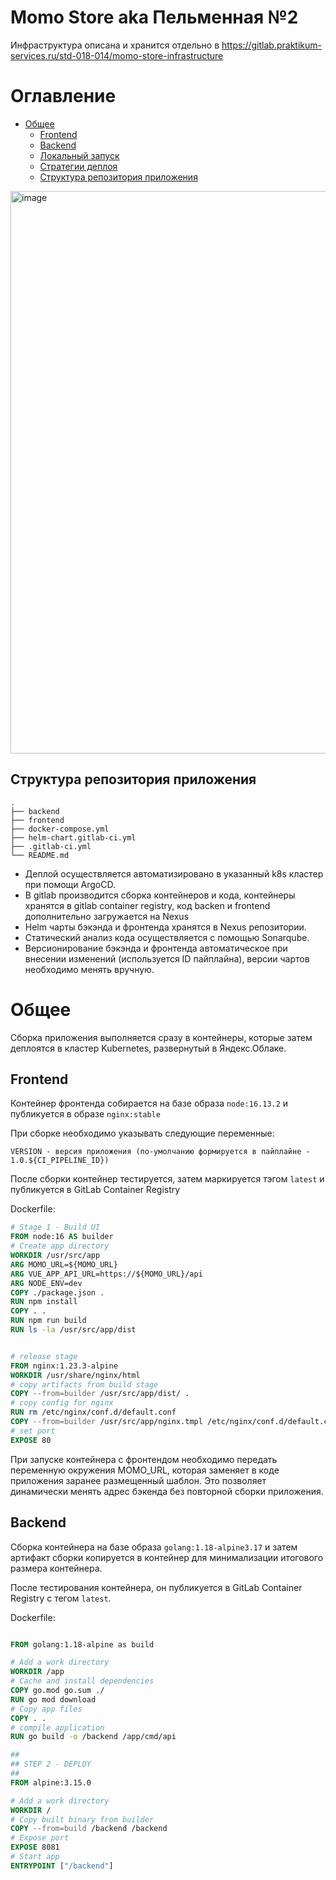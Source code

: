 # Momo Store aka Пельменная №2

Инфраструктура описана и хранится отдельно в https://gitlab.praktikum-services.ru/std-018-014/momo-store-infrastructure

# Оглавление <!-- omit in toc -->

- [Общее](#общее)
  - [Frontend](#frontend)
  - [Backend](#backend)
  - [Локальный запуск](#локальный-запуск)
  - [Стратегии деплоя](#стратегии-деплоя)
  - [Структура репозитория приложения](#структура-репозитория-приложения)

<img width="900" alt="image" src="https://user-images.githubusercontent.com/9394918/167876466-2c530828-d658-4efe-9064-825626cc6db5.png">

## Структура репозитория приложения

```
.
├── backend
├── frontend
├── docker-compose.yml
├── helm-chart.gitlab-ci.yml
├── .gitlab-ci.yml
└── README.md
```

- Деплой осуществляется автоматизировано в указанный k8s кластер при помощи ArgoCD.
- В gitlab производится сборка контейнеров и кода, контейнеры хранятся в gitlab container registry, код backen и frontend дополнительно загружается на Nexus
- Helm чарты бэкэнда и фронтенда хранятся в Nexus репозитории.
- Статический анализ кода осуществляется с помощью Sonarqube.
- Версионирование бэкэнда и фронтенда автоматическое при внесении изменений (используется ID пайплайна), версии чартов необходимо менять вручную.

# Общее

Сборка приложения выполняется сразу в контейнеры, которые затем деплоятся в кластер Kubernetes, развернутый в Яндекс.Облаке.

## Frontend

Контейнер фронтенда собирается на базе образа `node:16.13.2` и публикуется в образе `nginx:stable`

При сборке необходимо указывать следующие переменные: 

```
VERSION - версия приложения (по-умолчанию формируется в пайплайне - 1.0.${CI_PIPELINE_ID})
```
После сборки контейнер тестируется, затем маркируется тэгом `latest` и публикуется в GitLab Container Registry


Dockerfile:

```dockerfile
# Stage 1 - Build UI
FROM node:16 AS builder
# Create app directory
WORKDIR /usr/src/app
ARG MOMO_URL=${MOMO_URL}
ARG VUE_APP_API_URL=https://${MOMO_URL}/api
ARG NODE_ENV=dev
COPY ./package.json .
RUN npm install
COPY . .
RUN npm run build
RUN ls -la /usr/src/app/dist


# release stage
FROM nginx:1.23.3-alpine
WORKDIR /usr/share/nginx/html
# copy artifacts from build stage 
COPY --from=builder /usr/src/app/dist/ .
# copy config for nginx
RUN rm /etc/nginx/conf.d/default.conf
COPY --from=builder /usr/src/app/nginx.tmpl /etc/nginx/conf.d/default.conf
# set port
EXPOSE 80
```

При запуске контейнера с фронтендом необходимо передать переменную окружения MOMO_URL, которая заменяет в коде приложения заранее размещенный шаблон. Это позволяет динамически менять адрес бэкенда без повторной сборки приложения.

## Backend

Сборка контейнера на базе образа `golang:1.18-alpine3.17` и затем артифакт сборки копируется в контейнер для минимализации итогового размера контейнера.

После тестирования контейнера, он публикуется в GitLab Container Registry с тегом `latest`.

Dockerfile:

```dockerfile

FROM golang:1.18-alpine as build

# Add a work directory
WORKDIR /app
# Cache and install dependencies
COPY go.mod go.sum ./
RUN go mod download
# Copy app files
COPY . .
# compile application
RUN go build -o /backend /app/cmd/api

##
## STEP 2 - DEPLOY
##
FROM alpine:3.15.0

# Add a work directory
WORKDIR /
# Copy built binary from builder
COPY --from=build /backend /backend
# Expose port
EXPOSE 8081
# Start app
ENTRYPOINT ["/backend"]
```
